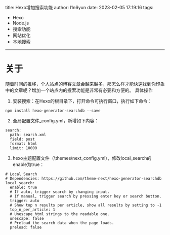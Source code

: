 title: Hexo增加搜索功能
author: l1n6yun
date: 2023-02-05 17:19:16
tags: 
 - Hexo
 - Node.js
 - 搜索功能
 - 网站优化
 - 本地搜索
---
# 关于

随着时间的推移，个人站点的博客文章会越来越多，那怎么样才能快速找到你印象中的文章呢？增加一个站点内的搜索功能是非常有必要和方便的。
具体操作

1. 安装搜索：在Hexo的根目录下，打开命令可执行窗口，执行如下命令：

```
npm install hexo-generator-searchdb --save
```

2. 全局配置文件_config.yml，新增如下内容：

```
search:
  path: search.xml
  field: post
  format: html
  limit: 10000
```

3. hexo主题配置文件（\themes\next_config.yml），修改local_search的enable为true：

```
# Local Search
# Dependencies: https://github.com/theme-next/hexo-generator-searchdb
local_search:
  enable: true
  # If auto, trigger search by changing input.
  # If manual, trigger search by pressing enter key or search button.
  trigger: auto
  # Show top n results per article, show all results by setting to -1
  top_n_per_article: 1
  # Unescape html strings to the readable one.
  unescape: false
  # Preload the search data when the page loads.
  preload: false
```